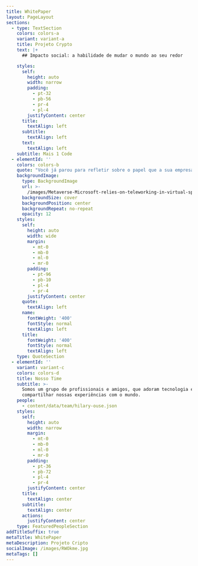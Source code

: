```yaml
---
title: WhitePaper
layout: PageLayout
sections:
  - type: TextSection
    colors: colors-a
    variant: variant-a
    title: Projeto Crypto
    text: |+
      ## Impacto social: a habilidade de mudar o mundo ao seu redor

    styles:
      self:
        height: auto
        width: narrow
        padding:
          - pt-32
          - pb-56
          - pr-4
          - pl-4
        justifyContent: center
      title:
        textAlign: left
      subtitle:
        textAlign: left
      text:
        textAlign: left
    subtitle: Mais 1 Code
  - elementId: ''
    colors: colors-b
    quote: "Você já parou para refletir sobre o papel que a sua empresa desempenha na sociedade?\_\n\n"
    backgroundImage:
      type: BackgroundImage
      url: >-
        /images/Metaverse-Microsoft-relies-on-teleworking-in-virtual-spaces-1140x570.jpg
      backgroundSize: cover
      backgroundPosition: center
      backgroundRepeat: no-repeat
      opacity: 12
    styles:
      self:
        height: auto
        width: wide
        margin:
          - mt-0
          - mb-0
          - ml-0
          - mr-0
        padding:
          - pt-96
          - pb-10
          - pl-4
          - pr-4
        justifyContent: center
      quote:
        textAlign: left
      name:
        fontWeight: '400'
        fontStyle: normal
        textAlign: left
      title:
        fontWeight: '400'
        fontStyle: normal
        textAlign: left
    type: QuoteSection
  - elementId: ''
    variant: variant-c
    colors: colors-d
    title: Nosso Time
    subtitle: >-
      Somos um grupo de profissionais e amigos, que adoram tecnologia e
      compartilhar nossas experiências com o mundo.
    people:
      - content/data/team/hilary-ouse.json
    styles:
      self:
        height: auto
        width: narrow
        margin:
          - mt-0
          - mb-0
          - ml-0
          - mr-0
        padding:
          - pt-36
          - pb-72
          - pl-4
          - pr-4
        justifyContent: center
      title:
        textAlign: center
      subtitle:
        textAlign: center
      actions:
        justifyContent: center
    type: FeaturedPeopleSection
addTitleSuffix: true
metaTitle: WhitePaper
metaDescription: Projeto Cripto
socialImage: /images/RWOkme.jpg
metaTags: []
---
```

